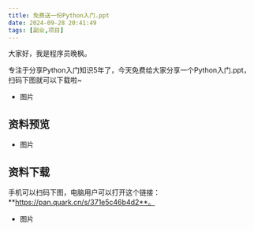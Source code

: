 ```yaml
---
title: 免费送一份Python入门.ppt
date: 2024-09-28 20:41:49
tags: [副业,项目]
---
```

大家好，我是程序员晚枫。

专注于分享Python入门知识5年了，今天免费给大家分享一个Python入门.ppt，扫码下图就可以下载啦~

- 图片

## 资料预览

- 图片

## 资料下载

手机可以扫码下图，电脑用户可以打开这个链接：**https://pan.quark.cn/s/371e5c46b4d2**。

- 图片